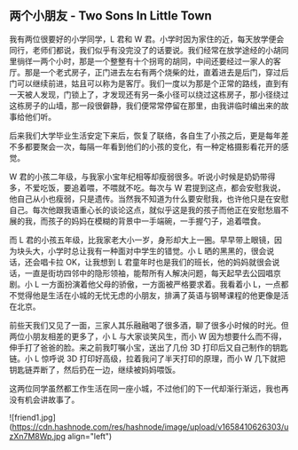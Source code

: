 ## 两个小朋友 - Two Sons In Little Town

我有两位很要好的小学同学，L 君和 W 君。小学时因为家住的近，每天放学便会同行，老师们都说，我们似乎有没完没了的话要说。我们经常在放学途经的小胡同里徜徉一两个小时，那是一个整整有十个拐弯的胡同，中间还要经过一家人的客厅。那是一个老式房子，正门进去左右有两个烧柴的灶，直着进去是后门，穿过后门可以继续前进，姑且可以称为是客厅。我们一度以为那是个正常的路线，直到有一天被人发现，门锁上了，才发现还有另一条小径可以绕过这栋房子，那小径绕过这栋房子的山墙，那一段很僻静，我们便常常停留在那里，由我讲临时编出来的故事给他们听。

后来我们大学毕业生活安定下来后，恢复了联络，各自生了小孩之后，更是每年差不多都要聚会一次，每隔一年看到他们的小孩的变化，有一种定格摄影看花开的感觉。

W 君的小孩二年级，与我家小宝年纪相等却瘦弱很多。听说小时候是奶奶带得多，不爱吃饭，要追着喂，不喂就不吃。每次与 W 君提到这点，都会安慰我说，他自己从小也瘦弱，只是遗传。当然我不知道为什么要安慰我，也许他只是在安慰自己。每次他跟我语重心长的谈论这点，就似乎这是我的孩子而他正在安慰愁眉不展的我，而孩子的妈妈在模糊的背景中一手端碗，一手握勺子，追着喂食。

而 L 君的小孩五年级，比我家老大小一岁，身形却大上一圈。早早带上眼镜，因为块头大，小学时总让我有一种面对中学生的错觉。小 L 晒的黑黑的，很会说话，还会唱卡拉 OK，让我想到 L 君童年时也是我们的班长，他的妈妈就很会说话，一直是街坊四邻中的隐形领袖，能帮所有人解决问题，每天起早去公园唱京剧。小 L 一方面扮演着他父母的骄傲，一方面被严格要求着。我看着小 L，一点都不觉得他是生活在小城的无忧无虑的小朋友，排满了英语与钢琴课程的他更像是活在北京。

前些天我们又见了一面，三家人其乐融融喝了很多酒，聊了很多小时候的时光。但两位小朋友相差的更多了，小 L 与大家谈笑风生，而小 W 因为想要什么而不得，伸手打了爸爸的脸。来之前我叮嘱小宝，送出了几份 3D 打印后又自己制作的钥匙链。小 L 惊呼说 3D 打印好高级，拉着我问了半天打印的原理，而小 W 几下就把钥匙链弄断了，然后扔在一边，继续被妈妈喂饭。

这两位同学虽然都工作生活在同一座小城，不过他们的下一代却渐行渐远，我也再没有机会讲故事了。


![friend1.jpg](https://cdn.hashnode.com/res/hashnode/image/upload/v1658410626303/uzXn7M8Wp.jpg align="left")

